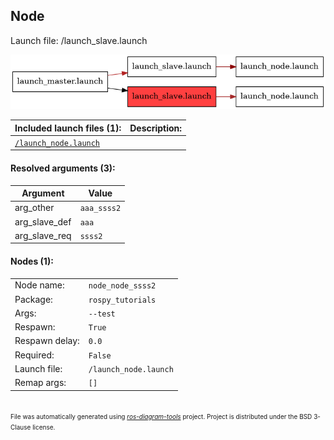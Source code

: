 <!--
File was automatically generated using 'ros-diagram-tools' project.
Project is distributed under the BSD 3-Clause license.
-->

## Node

Launch file: /launch_slave.launch

[![_launch_slave.launch_67b1b1a2821af662343163c31e5601b3](_launch_slave.launch_67b1b1a2821af662343163c31e5601b3.png "_launch_slave.launch_67b1b1a2821af662343163c31e5601b3")](_launch_slave.launch_67b1b1a2821af662343163c31e5601b3.png)


| Included launch files (1): | Description: |
| -------------------------- | ------------ |
| [`/launch_node.launch`](_launch_node.launch_258a078bb8f25870c21bec1fcb601efe.md) |  |


#### Resolved arguments (3):

| Argument | Value |
| -------- | ----- |
| arg_other | `aaa_ssss2` |
| arg_slave_def | `aaa` |
| arg_slave_req | `ssss2` |


#### Nodes (1):

|     |     |
| --- | --- |
| Node name: | `node_node_ssss2` |
| Package: | `rospy_tutorials` |
| Args: | `--test` |
| Respawn: | `True` |
| Respawn delay: | `0.0` |
| Required: | `False` |
| Launch file: | `/launch_node.launch` |
| Remap args: | `[]` |


</br>
<font size="1">
File was automatically generated using <a href="https://github.com/anetczuk/ros-diagram-tools"><i>ros-diagram-tools</i></a> project.
Project is distributed under the BSD 3-Clause license.
</font>
